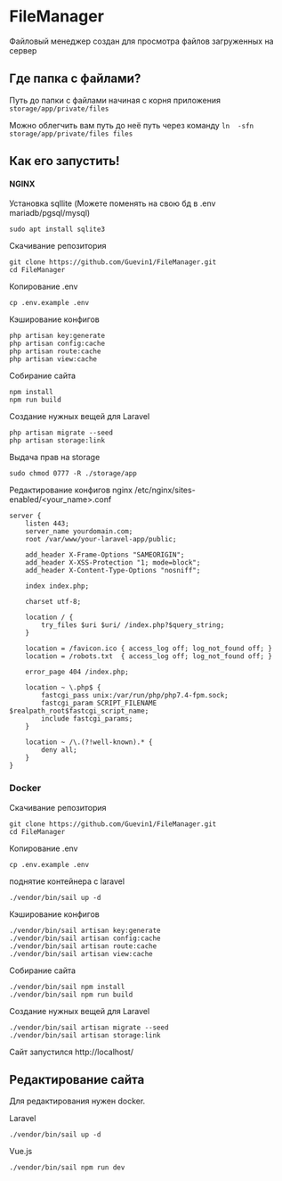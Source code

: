 # FileManager
Файловый менеджер создан для просмотра файлов загруженных на сервер
## Где папка с файлами?
Путь до папки с файлами начиная с корня приложения
`storage/app/private/files`

Можно облегчить вам путь до неё путь через команду `ln  -sfn storage/app/private/files files`

## Как его запустить!
#### NGINX
Установка sqllite (Можете поменять на свою бд в .env mariadb/pgsql/mysql)
```shell
sudo apt install sqlite3
```

Скачивание репозитория
```shell
git clone https://github.com/Guevin1/FileManager.git
cd FileManager
```
Копирование .env
```shell
cp .env.example .env
```

Кэширование конфигов
```shell
php artisan key:generate
php artisan config:cache
php artisan route:cache
php artisan view:cache
```
Собирание сайта
```shell
npm install
npm run build
```
Создание нужных вещей для Laravel
```shell
php artisan migrate --seed
php artisan storage:link
```
Выдача прав на storage
```shell
sudo chmod 0777 -R ./storage/app
```
Редактирование конфигов nginx
/etc/nginx/sites-enabled/<your_name>.conf
```
server {
    listen 443;
    server_name yourdomain.com;
    root /var/www/your-laravel-app/public;

    add_header X-Frame-Options "SAMEORIGIN";
    add_header X-XSS-Protection "1; mode=block";
    add_header X-Content-Type-Options "nosniff";

    index index.php;

    charset utf-8;

    location / {
        try_files $uri $uri/ /index.php?$query_string;
    }

    location = /favicon.ico { access_log off; log_not_found off; }
    location = /robots.txt  { access_log off; log_not_found off; }

    error_page 404 /index.php;

    location ~ \.php$ {
        fastcgi_pass unix:/var/run/php/php7.4-fpm.sock;
        fastcgi_param SCRIPT_FILENAME $realpath_root$fastcgi_script_name;
        include fastcgi_params;
    }

    location ~ /\.(?!well-known).* {
        deny all;
    }
}
```
### Docker
Скачивание репозитория

```shell
git clone https://github.com/Guevin1/FileManager.git
cd FileManager
```
Копирование .env
```shell
cp .env.example .env
```

поднятие контейнера с laravel
```shell
./vendor/bin/sail up -d
```
Кэширование конфигов
```shell
./vendor/bin/sail artisan key:generate
./vendor/bin/sail artisan config:cache
./vendor/bin/sail artisan route:cache
./vendor/bin/sail artisan view:cache
```
Собирание сайта
```shell
./vendor/bin/sail npm install
./vendor/bin/sail npm run build
```
Создание нужных вещей для Laravel
```shell
./vendor/bin/sail artisan migrate --seed
./vendor/bin/sail artisan storage:link
```
Сайт запустился http://localhost/
## Редактирование сайта
Для редактирования нужен docker.

Laravel 
```shell
./vendor/bin/sail up -d
```

Vue.js
```shell
./vendor/bin/sail npm run dev
```

